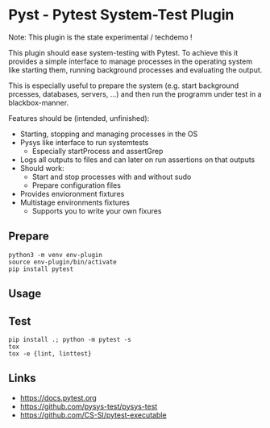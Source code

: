 
# Pyst - Pytest System-Test Plugin

Note: This plugin is the state experimental / techdemo !

This plugin should ease system-testing with Pytest.
To achieve this it provides a simple interface to
manage processes in the operating system like starting them,
running background processes and evaluating the output.

This is especially useful to prepare the system
(e.g. start background prcesses, databases, servers, ...) and then
run the programm under test in a blackbox-manner.

Features should be (intended, unfinished):

* Starting, stopping and managing processes in the OS
* Pysys like interface to run systemtests
    * Especially startProcess and assertGrep
* Logs all outputs to files and can later on run assertions on that outputs
* Should work:
    * Start and stop processes with and without sudo
    * Prepare configuration files
* Provides envioronment fixtures
* Multistage environments fixtures
    * Supports you to write your own fixures


## Prepare

    python3 -m venv env-plugin
    source env-plugin/bin/activate
    pip install pytest


## Usage


## Test

    pip install .; python -m pytest -s
    tox
    tox -e {lint, linttest}



## Links

* https://docs.pytest.org
* https://github.com/pysys-test/pysys-test
* https://github.com/CS-SI/pytest-executable



